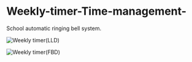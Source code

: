# Weekly-timer-Time-management-
School automatic ringing bell system.

![Weekly timer(LLD)](https://user-images.githubusercontent.com/41565191/57058721-a6d7dd80-6cc6-11e9-9a45-341b497570c4.jpg)


![Weekly timer(FBD)](https://user-images.githubusercontent.com/41565191/57058723-a7707400-6cc6-11e9-95d8-2fc86659b95d.jpg)
